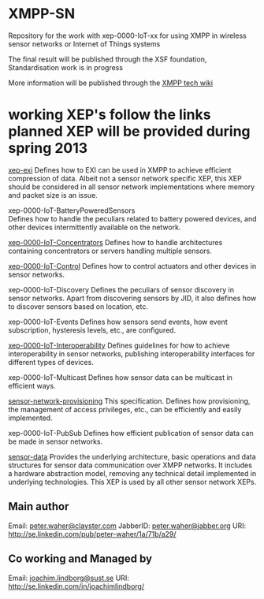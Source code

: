 XMPP-SN
=======

Repository for the work with xep-0000-IoT-xx for using XMPP in wireless sensor networks or Internet of Things systems

The final result will be published through the XSF foundation, Standardisation work is in progress 

More information will be published through the [XMPP tech wiki](http://wiki.xmpp.org/web/Tech_pages/IoT_systems)

# working XEP's follow the links planned XEP will be provided during spring 2013

[xep-exi](http://htmlpreview.github.com/?https://github.com/joachimlindborg/XMPP-EXI/blob/master/exi.html)
		Defines how to EXI can be used in XMPP to achieve efficient 
		compression of data. Albeit not a sensor network specific XEP, 
		this XEP should be considered in all sensor network 
		implementations where memory and packet size is an issue.

xep-0000-IoT-BatteryPoweredSensors	
                Defines how to handle the peculiars related to battery powered
		devices, and other devices intermittently available on the network.

[xep-0000-IoT-Concentrators](http://htmlpreview.github.com/?https://github.com/joachimlindborg/XMPP-IoT/master/xep-0000-IoT-Concentrators.html)
		Defines how to handle architectures containing concentrators 
		or servers handling multiple sensors.

[xep-0000-IoT-Control](http://htmlpreview.github.com/?https://github.com/joachimlindborg/XMPP-IoT/blob/master/xep-0000-IoT-Control.html)
		Defines how to control actuators and other devices in
		sensor networks.

xep-0000-IoT-Discovery
		Defines the peculiars of sensor discovery in sensor networks. 
		Apart from discovering sensors by JID, it also defines how to 
		discover sensors based on location, etc.

xep-0000-IoT-Events
		Defines how sensors send events, how event subscription, 
		hysteresis levels, etc., are configured.


[xep-0000-IoT-Interoperability](http://htmlpreview.github.com/?https://github.com/joachimlindborg/XMPP-IoT/blob/master/xep-0000-IoT-Interoperability)
		Defines guidelines for how to achieve interoperability in 
		sensor networks, publishing interoperability interfaces for 
		different types of devices.

xep-0000-IoT-Multicast
		Defines how sensor data can be multicast in efficient ways.

[sensor-network-provisioning](http://htmlpreview.github.com/?https://github.com/joachimlindborg/XMPP-IoT/blob/master/sensor-network-provisioning.html)
		This specification. Defines how provisioning, the management of
		access privileges, etc., can be efficiently and easily 
		implemented.

xep-0000-IoT-PubSub
		Defines how efficient publication of sensor data can be made 
		in sensor networks.

[sensor-data](http://htmlpreview.github.com/?https://github.com/joachimlindborg/XMPP-IoT/blob/master/sensor-data.html)
		Provides the underlying architecture, basic operations and 
		data structures for sensor data communication over XMPP networks. 
		It includes a hardware abstraction model, removing any technical 
		detail implemented in underlying technologies. 
		This XEP is used by all other sensor network XEPs.

## Main author
Email: peter.waher@clayster.com
JabberID: peter.waher@jabber.org
URI: http://se.linkedin.com/pub/peter-waher/1a/71b/a29/

## Co working and Managed by 
Email: joachim.lindborg@sust.se
URI: http://se.linkedin.com/in/joachimlindborg/
